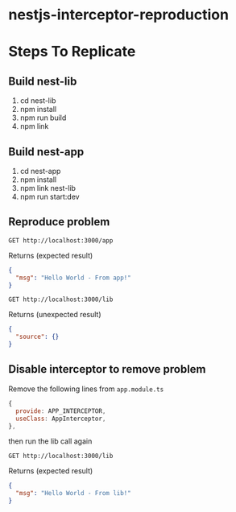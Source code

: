 # nestjs-interceptor-reproduction

# Steps To Replicate

## Build nest-lib

1) cd nest-lib
2) npm install
3) npm run build
4) npm link

## Build nest-app

1) cd nest-app
2) npm install
3) npm link nest-lib
4) npm run start:dev

## Reproduce problem

`GET http://localhost:3000/app`

Returns (expected result)

```json
{
  "msg": "Hello World - From app!"
}
```

`GET http://localhost:3000/lib`

Returns (unexpected result)

```json
{
  "source": {}
}
```
## Disable interceptor to remove problem

Remove the following lines from `app.module.ts`

```js
{
  provide: APP_INTERCEPTOR,
  useClass: AppInterceptor,
},
```
then run the lib call again

`GET http://localhost:3000/lib`

Returns (expected result)

```json
{
  "msg": "Hello World - From lib!"
}
```
